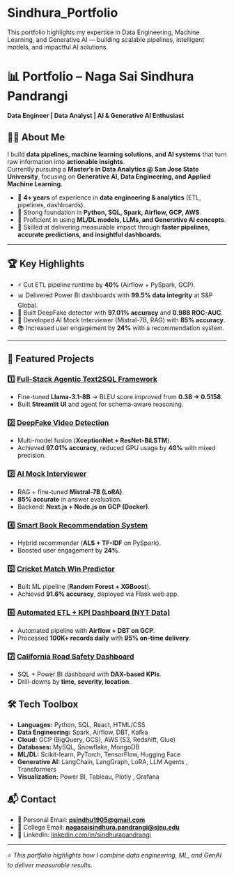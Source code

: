# Sindhura_Portfolio
This portfolio highlights my expertise in Data Engineering, Machine Learning, and Generative AI — building scalable pipelines, intelligent models, and impactful AI solutions.


# 📊 Portfolio – Naga Sai Sindhura Pandrangi  
**Data Engineer | Data Analyst | AI & Generative AI Enthusiast**  
## 👩‍💻 About Me  
I build **data pipelines, machine learning solutions, and AI systems** that turn raw information into **actionable insights**.  
Currently pursuing a **Master’s in Data Analytics @ San Jose State University**, focusing on **Generative AI, Data Engineering, and Applied Machine Learning**.  

- 🔹 **4+ years** of experience in **data engineering & analytics** (ETL, pipelines, dashboards).  
- 🔹 Strong foundation in **Python, SQL, Spark, Airflow, GCP, AWS**.  
- 🔹 Proficient in using **ML/DL models, LLMs, and Generative AI concepts**.  
- 🔹 Skilled at delivering measurable impact through **faster pipelines, accurate predictions, and insightful dashboards**.  

---

## 🏆 Key Highlights  
- ⚡ Cut ETL pipeline runtime by **40%** (Airflow + PySpark, GCP).  
- 📊 Delivered Power BI dashboards with **99.5% data integrity** at S&P Global.  
- 🎥 Built DeepFake detector with **97.01% accuracy** and **0.988 ROC-AUC**.  
- 🤖 Developed AI Mock Interviewer (Mistral-7B, RAG) with **85% accuracy**.  
- 📚 Increased user engagement by **24%** with a recommendation system.  

---

## 🚀 Featured Projects  

### 1️⃣ [Full-Stack Agentic Text2SQL Framework](Generative_AI/Text2SQL_Agent)  
- Fine-tuned **Llama-3.1-8B** → BLEU score improved from **0.38 → 0.5158**.  
- Built **Streamlit UI** and agent for schema-aware reasoning.  

### 2️⃣ [DeepFake Video Detection](Machine_Learning/DeepFake_Detection)  
- Multi-model fusion (**XceptionNet + ResNet-BiLSTM**).  
- Achieved **97.01% accuracy**, reduced GPU usage by **40%** with mixed precision.  

### 3️⃣ [AI Mock Interviewer](Machine_Learning/AI_Mock_Interviewer)  
- RAG + fine-tuned **Mistral-7B (LoRA)**.  
- **85% accurate** in answer evaluation.  
- Backend: **Next.js + Node.js on GCP (Docker)**.  

### 4️⃣ [Smart Book Recommendation System](Data_Engineering/Smart_Book_RecSys)  
- Hybrid recommender (**ALS + TF-IDF** on PySpark).  
- Boosted user engagement by **24%**.  

### 5️⃣ [Cricket Match Win Predictor](Data_Engineering/Cricket_Match_Pred)  
- Built ML pipeline (**Random Forest + XGBoost**).  
- Achieved **91.6% accuracy**, deployed via Flask web app.  

### 6️⃣ [Automated ETL + KPI Dashboard (NYT Data)](Data_Engineering/Automated_ETL_GCP)  
- Automated pipeline with **Airflow + DBT on GCP**.  
- Processed **100K+ records daily** with **95% on-time delivery**.  

### 7️⃣ [California Road Safety Dashboard](Machine_Learning/Road_Safety_Dashboard)  
- SQL + Power BI dashboard with **DAX-based KPIs**.  
- Drill-downs by **time, severity, location**.  

## 🛠️ Tech Toolbox  
- **Languages:** Python, SQL, React, HTML/CSS  
- **Data Engineering:** Spark, Airflow, DBT, Kafka 
- **Cloud:** GCP (BigQuery, GCS), AWS (S3, Redshift, Glue)  
- **Databases:** MySQL, Snowflake, MongoDB  
- **ML/DL:** Scikit-learn, PyTorch, TensorFlow, Hugging Face  
- **Generative AI:** LangChain, LangGraph, LoRA, LLM Agents , Transformers 
- **Visualization:** Power BI, Tableau, Plotly , Grafana


## 📬 Contact  
- 📧 Personal Email: **psindhu1905@gmail.com**
- 📧 College Email: **nagasaisindhura.pandrangi@sjsu.edu**  
- 💼 LinkedIn: [linkedin.com/in/sindhurapandrangi](https://linkedin.com/in/sindhurapandrangi)  

---
⭐ *This portfolio highlights how I combine data engineering, ML, and GenAI to deliver measurable results.*
